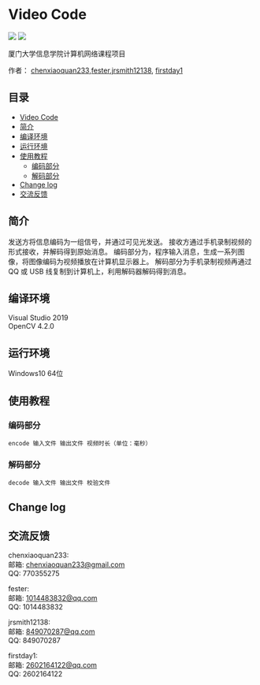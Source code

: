 # Video Code

![](https://img.shields.io/badge/build-passing-brightgreen)
![](https://img.shields.io/badge/dependencies-opencv4.2.0-brightgreen)

厦门大学信息学院计算机网络课程项目

作者： [chenxiaoquan233](https://github.com/chenxiaoquan233),[fester](https://github.com/ferster),[jrsmith12138](https://github.com/jrsmith12138),
[firstday1](https://github.com/firstday1)


<!-- TOC -->
## 目录

- [Video Code](#video-code)
- [简介](#简介)
- [编译环境](#编译环境)
- [运行环境](#运行环境)
- [使用教程](#使用教程)
  * [编码部分](#编码部分)
  * [解码部分](#解码部分)
- [Change log](#change-log)
- [交流反馈](#交流反馈)
<!-- /TOC -->

## 简介
发送方将信息编码为一组信号，并通过可见光发送。 接收方通过手机录制视频的形式接收，并解码得到原始消息。  编码部分为，程序输入消息，生成一系列图像，将图像编码为视频播放在计算机显示器上。 解码部分为手机录制视频再通过 QQ 或 USB 线复制到计算机上，利用解码器解码得到消息。

## 编译环境
Visual Studio 2019  
OpenCV 4.2.0
## 运行环境
Windows10 64位
## 使用教程
### 编码部分
```
encode 输入文件 输出文件 视频时长（单位：毫秒）
```

### 解码部分
```
decode 输入文件 输出文件 校验文件
```

## Change log

## 交流反馈
chenxiaoquan233:  
邮箱: chenxiaoquan233@gmail.com  
QQ: 770355275

fester:  
邮箱: 1014483832@qq.com  
QQ: 1014483832

jrsmith12138:  
邮箱: 849070287@qq.com  
QQ: 849070287

firstday1:  
邮箱: 2602164122@qq.com  
QQ: 2602164122
